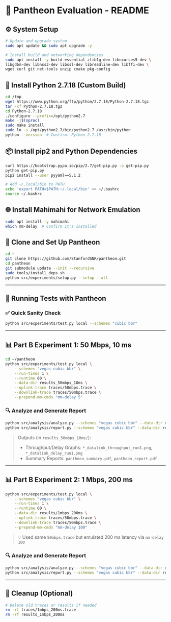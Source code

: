 # 🧪 Pantheon Evaluation - README 

## ⚙️ System Setup

```bash
# Update and upgrade system
sudo apt update && sudo apt upgrade -y

# Install build and networking dependencies
sudo apt install -y build-essential zlib1g-dev libncurses5-dev \
libgdbm-dev libnss3-dev libssl-dev libreadline-dev libffi-dev \
wget curl git net-tools unzip cmake pkg-config
```

## 🐍 Install Python 2.7.18 (Custom Build)

```bash
cd /tmp
wget https://www.python.org/ftp/python/2.7.18/Python-2.7.18.tgz
tar -xf Python-2.7.18.tgz
cd Python-2.7.18
./configure --prefix=/opt/python2.7
make -j$(nproc)
sudo make install
sudo ln -s /opt/python2.7/bin/python2.7 /usr/bin/python
python --version  # Confirm: Python 2.7.18
```

## 📦 Install pip2 and Python Dependencies

```bash
curl https://bootstrap.pypa.io/pip/2.7/get-pip.py -o get-pip.py
python get-pip.py
pip2 install --user pyyaml==5.1.2

# Add ~/.local/bin to PATH
echo 'export PATH=$PATH:~/.local/bin' >> ~/.bashrc
source ~/.bashrc
```

## 🌐 Install Mahimahi for Network Emulation

```bash
sudo apt install -y mahimahi
which mm-delay  # Confirm it's installed
```

## 🔁 Clone and Set Up Pantheon

```bash
cd ~
git clone https://github.com/StanfordSNR/pantheon.git
cd pantheon
git submodule update --init --recursive
sudo tools/install_deps.sh
python src/experiments/setup.py --setup --all
```

---

## 🚦 Running Tests with Pantheon

### ✅ Quick Sanity Check

```bash
python src/experiments/test.py local --schemes "cubic bbr"
```

---

## 📊 Part B Experiment 1: 50 Mbps, 10 ms

```bash
cd ~/pantheon
python src/experiments/test.py local \
    --schemes "vegas cubic bbr" \
    --run-times 1 \
    --runtime 60 \
    --data-dir results_50mbps_10ms \
    --uplink-trace traces/50mbps.trace \
    --downlink-trace traces/50mbps.trace \
    --prepend-mm-cmds "mm-delay 5"
```

### 🔍 Analyze and Generate Report

```bash
python src/analysis/analyze.py --schemes "vegas cubic bbr" --data-dir results_50mbps_10ms
python src/analysis/report.py --schemes "vegas cubic bbr" --data-dir results_50mbps_10ms
```

> Outputs (in `results_50mbps_10ms/`):
> - Throughput/Delay Graphs: `*_datalink_throughput_run1.png`, `*_datalink_delay_run1.png`
> - Summary Reports: `pantheon_summary.pdf`, `pantheon_report.pdf`

---

## 📊 Part B Experiment 2: 1 Mbps, 200 ms

```bash
python src/experiments/test.py local \
    --schemes "vegas cubic bbr" \
    --run-times 1 \
    --runtime 60 \
    --data-dir results/1mbps_200ms \
    --uplink-trace traces/50mbps.trace \
    --downlink-trace traces/50mbps.trace \
    --prepend-mm-cmds "mm-delay 100"
```

> 💡 Used same `50mbps.trace` but emulated 200 ms latency via `mm-delay 100`

### 🔍 Analyze and Generate Report

```bash
python src/analysis/analyze.py --schemes "vegas cubic bbr" --data-dir results/1mbps_200ms
python src/analysis/report.py --schemes "vegas cubic bbr" --data-dir results/1mbps_200ms
```

---

## 🧹 Cleanup (Optional)

```bash
# Delete old traces or results if needed
rm -rf traces/1mbps_200ms.trace
rm -rf results_1mbps_200ms  
```
